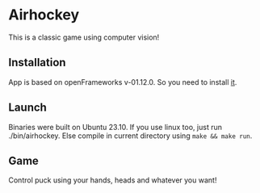 # Airhockey  
This is a classic game using computer vision! 


## Installation  
App is based on openFrameworks v-01.12.0. So you need to install [it](https://openframeworks.cc/download/).  

## Launch  
Binaries were built on Ubuntu 23.10. If you use linux too, just run ./bin/airhockey. Else compile in current directory using `make && make run`.  

## Game  
Control puck using your hands, heads and whatever you want!  
